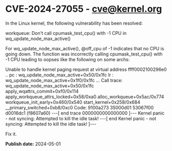 # CVE-2024-27055 - cve@kernel.org

In the Linux kernel, the following vulnerability has been resolved:

workqueue: Don't call cpumask_test_cpu() with -1 CPU in wq_update_node_max_active()

For wq_update_node_max_active(), @off_cpu of -1 indicates that no CPU is
going down. The function was incorrectly calling cpumask_test_cpu() with -1
CPU leading to oopses like the following on some archs:

  Unable to handle kernel paging request at virtual address ffff0002100296e0
  ..
  pc : wq_update_node_max_active+0x50/0x1fc
  lr : wq_update_node_max_active+0x1f0/0x1fc
  ...
  Call trace:
    wq_update_node_max_active+0x50/0x1fc
    apply_wqattrs_commit+0xf0/0x114
    apply_workqueue_attrs_locked+0x58/0xa0
    alloc_workqueue+0x5ac/0x774
    workqueue_init_early+0x460/0x540
    start_kernel+0x258/0x684
    __primary_switched+0xb8/0xc0
  Code: 9100a273 35000d01 53067f00 d0016dc1 (f8607a60)
  ---[ end trace 0000000000000000 ]---
  Kernel panic - not syncing: Attempted to kill the idle task!
  ---[ end Kernel panic - not syncing: Attempted to kill the idle task! ]---

Fix it.

**Publish date:** 2024-05-01
